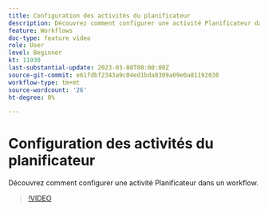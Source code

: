```yaml
---
title: Configuration des activités du planificateur
description: Découvrez comment configurer une activité Planificateur dans un workflow.
feature: Workflows
doc-type: feature video
role: User
level: Beginner
kt: 11930
last-substantial-update: 2023-03-08T00:00:00Z
source-git-commit: e61fdbf2343a9c04ed1bda8309a09e0a81192030
workflow-type: tm+mt
source-wordcount: '26'
ht-degree: 0%

---
```



# Configuration des activités du planificateur

Découvrez comment configurer une activité Planificateur dans un workflow.

>[!VIDEO](https://video.tv.adobe.com/v/3416037?quality=12)
